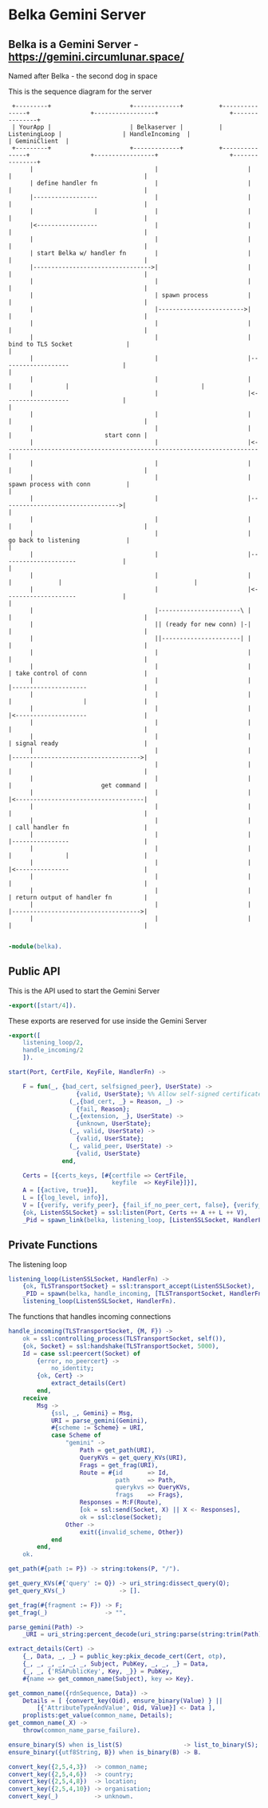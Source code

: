 # Belka Gemini Server

## Belka is a Gemini Server - https://gemini.circumlunar.space/

Named after Belka - the second dog in space

This is the sequence diagram for the server

     +---------+                      +-------------+          +---------------+                 +-----------------+                    +---------------+
     | YourApp |                      | Belkaserver |          | ListeningLoop |                 | HandleIncoming  |                    | GeminiClient  |
     +---------+                      +-------------+          +---------------+                 +-----------------+                    +---------------+
          |                                  |                         |                                  |                                     |
          | define handler fn                |                         |                                  |                                     |
          |------------------                |                         |                                  |                                     |
          |                 |                |                         |                                  |                                     |
          |<-----------------                |                         |                                  |                                     |
          |                                  |                         |                                  |                                     |
          | start Belka w/ handler fn        |                         |                                  |                                     |
          |--------------------------------->|                         |                                  |                                     |
          |                                  |                         |                                  |                                     |
          |                                  | spawn process           |                                  |                                     |
          |                                  |------------------------>|                                  |                                     |
          |                                  |                         |                                  |                                     |
          |                                  |                         | bind to TLS Socket               |                                     |
          |                                  |                         |-------------------               |                                     |
          |                                  |                         |                  |               |                                     |
          |                                  |                         |<------------------               |                                     |
          |                                  |                         |                                  |                                     |
          |                                  |                         |                                  |                          start conn |
          |                                  |                         |<-----------------------------------------------------------------------|
          |                                  |                         |                                  |                                     |
          |                                  |                         | spawn process with conn          |                                     |
          |                                  |                         |--------------------------------->|                                     |
          |                                  |                         |                                  |                                     |
          |                                  |                         | go back to listening             |                                     |
          |                                  |                         |---------------------             |                                     |
          |                                  |                         |                    |             |                                     |
          |                                  |                         |<--------------------             |                                     |
          |                                  |-----------------------\ |                                  |                                     |
          |                                  || (ready for new conn) |-|                                  |                                     |
          |                                  ||----------------------| |                                  |                                     |
          |                                  |                         |                                  |                                     |
          |                                  |                         |                                  | take control of conn                |
          |                                  |                         |                                  |---------------------                |
          |                                  |                         |                                  |                    |                |
          |                                  |                         |                                  |<--------------------                |
          |                                  |                         |                                  |                                     |
          |                                  |                         |                                  | signal ready                        |
          |                                  |                         |                                  |------------------------------------>|
          |                                  |                         |                                  |                                     |
          |                                  |                         |                                  |                         get command |
          |                                  |                         |                                  |<------------------------------------|
          |                                  |                         |                                  |                                     |
          |                                  |                         |                                  | call handler fn                     |
          |                                  |                         |                                  |----------------                     |
          |                                  |                         |                                  |               |                     |
          |                                  |                         |                                  |<---------------                     |
          |                                  |                         |                                  |                                     |
          |                                  |                         |                                  | return output of handler fn         |
          |                                  |                         |                                  |------------------------------------>|
          |                                  |                         |                                  |                                     |


```erlang

-module(belka).

```

## Public API

This is the API used to start the Gemini Server

```erlang
-export([start/4]).

```

These exports are reserved for use inside the Gemini Server

```erlang
-export([
    listening_loop/2,
    handle_incoming/2
    ]).

start(Port, CertFile, KeyFile, HandlerFn) ->

    F = fun(_, {bad_cert, selfsigned_peer}, UserState) ->
                   {valid, UserState}; %% Allow self-signed certificates
                 (_,{bad_cert, _} = Reason, _) ->
                   {fail, Reason};
                 (_,{extension, _}, UserState) ->
                   {unknown, UserState};
                 (_, valid, UserState) ->
                   {valid, UserState};
                 (_, valid_peer, UserState) ->
                   {valid, UserState}
               end,

    Certs = [{certs_keys, [#{certfile => CertFile,
                             keyfile  => KeyFile}]}],
    A = [{active, true}],
    L = [{log_level, info}],
    V = [{verify, verify_peer}, {fail_if_no_peer_cert, false}, {verify_fun, {F, []}}],
    {ok, ListenSSLSocket} = ssl:listen(Port, Certs ++ A ++ L ++ V),
    _Pid = spawn_link(belka, listening_loop, [ListenSSLSocket, HandlerFn]).

```

## Private Functions

The listening loop

```erlang
listening_loop(ListenSSLSocket, HandlerFn) ->
    {ok, TLSTransportSocket} = ssl:transport_accept(ListenSSLSocket),
    _PID = spawn(belka, handle_incoming, [TLSTransportSocket, HandlerFn]),
    listening_loop(ListenSSLSocket, HandlerFn).

```

The functions that handles incoming connections

```erlang
handle_incoming(TLSTransportSocket, {M, F}) ->
    ok = ssl:controlling_process(TLSTransportSocket, self()),
    {ok, Socket} = ssl:handshake(TLSTransportSocket, 5000),
    Id = case ssl:peercert(Socket) of
        {error, no_peercert} ->
            no_identity;
        {ok, Cert} ->
            extract_details(Cert)
        end,
    receive
        Msg ->
            {ssl, _, Gemini} = Msg,
            URI = parse_gemini(Gemini),
            #{scheme := Scheme} = URI,
            case Scheme of
                "gemini" ->
                    Path = get_path(URI),
                    QueryKVs = get_query_KVs(URI),
                    Frags = get_frag(URI),
                    Route = #{id       => Id,
                              path     => Path,
                              querykvs => QueryKVs,
                              frags    => Frags},
                    Responses = M:F(Route),
				    [ok = ssl:send(Socket, X) || X <- Responses],
				    ok = ssl:close(Socket);
                Other ->
                    exit({invalid_scheme, Other})
            end
        end,
    ok.

get_path(#{path := P}) -> string:tokens(P, "/").

get_query_KVs(#{'query' := Q}) -> uri_string:dissect_query(Q);
get_query_KVs(_)               -> [].

get_frag(#{fragment := F}) -> F;
get_frag(_)                -> "".

parse_gemini(Path) ->
    _URI = uri_string:percent_decode(uri_string:parse(string:trim(Path))).

extract_details(Cert) ->
    {_, Data, _, _} = public_key:pkix_decode_cert(Cert, otp),
    {_, _, _, _, _, _, Subject, PubKey, _, _, _} = Data,
    {_, _, {'RSAPublicKey', Key, _}} = PubKey,
    #{name => get_common_name(Subject), key => Key}.

get_common_name({rdnSequence, Data}) ->
    Details = [ {convert_key(Oid), ensure_binary(Value) } ||
        [{'AttributeTypeAndValue', Oid, Value}] <- Data ],
    proplists:get_value(common_name, Details);
get_common_name(_X) ->
    throw(common_name_parse_failure).

ensure_binary(S) when is_list(S)                 -> list_to_binary(S);
ensure_binary({utf8String, B}) when is_binary(B) -> B.

convert_key({2,5,4,3})  -> common_name;
convert_key({2,5,4,6})  -> country;
convert_key({2,5,4,8})  -> location;
convert_key({2,5,4,10}) -> organisation;
convert_key(_)          -> unknown.


```
